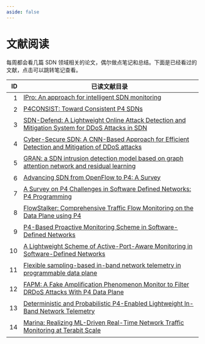 ```yaml
---
aside: false
---
```


# 文献阅读

每周都会看几篇 SDN 领域相关的论文，偶尔做点笔记和总结。下面是已经看过的文献，点击可以跳转笔记查看。

<div style="white-space: nowrap;">

|  ID | 已读文献目录                                                                                                                                                                                                                                                                                                                                                                    |
| --: | ------------------------------------------------------------------------------------------------------------------------------------------------------------------------------------------------------------------------------------------------------------------------------------------------------------------------------------------------------------------------------- |
|   1 | [IPro: An approach for intelligent SDN monitoring](/sdn/reading/paper#ipro-an-approach-for-intelligent-sdn-monitoring)<div style="margin-top: 4px;"><Badge type="tip" text="2020" /> <Badge type="danger" text="网络监控" /> <Badge type="warning" text="Computer Networks" /></div>                                                                                            |
|   2 | [P4CONSIST: Toward Consistent P4 SDNs](/sdn/reading/paper#p4consist-toward-consistent-p4-sdns)<div style="margin-top: 4px;"><Badge type="tip" text="2020" /> <Badge type="danger" text="网络检测" /> <Badge type="warning" text="IEEE Journal on Selected Areas in Communications" /></div>                                                                                     |
|   3 | [SDN-Defend: A Lightweight Online Attack Detection and Mitigation System for DDoS Attacks in SDN](/sdn/reading/paper#sdn-defend-a-lightweight-online-attack-detection-and-mitigation-system-for-ddos-attacks-in-sdn)<div style="margin-top: 4px;"><Badge type="tip" text="2022" /> <Badge type="danger" text="DDos" /> <Badge type="warning" text="Sensors" /></div>            |
|   4 | [Cyber-Secure SDN: A CNN-Based Approach for Efficient Detection and Mitigation of DDoS attacks](/sdn/reading/paper#cyber-secure-sdn-a-cnn-based-approach-for-efficient-detection-and-mitigation-of-ddos-attacks)<div style="margin-top: 4px;"><Badge type="tip" text="2024" /> <Badge type="danger" text="DDos" /> <Badge type="warning" text="Computers & Security" /></div>   |
|   5 | [GRAN: a SDN intrusion detection model based on graph attention network and residual learning](/sdn/reading/paper#gran-a-sdn-intrusion-detection-model-based-on-graph-attention-network-and-residual-learning)<div style="margin-top: 4px;"><Badge type="tip" text="2024" /> <Badge type="danger" text="入侵检测" /> <Badge type="warning" text="The Computer Journal" /></div> |
|   6 | [Advancing SDN from OpenFlow to P4: A Survey](/sdn/reading/paper#advancing-sdn-from-openflow-to-p4-a-survey)<div style="margin-top: 4px;"><Badge type="tip" text="2023" /> <Badge type="danger" text="综述" /> <Badge type="warning" text="ACM Computing Surveys" /></div>                                                                                                      |
|   7 | [A Survey on P4 Challenges in Software Defined Networks: P4 Programming](/sdn/reading/paper#a-survey-on-p4-challenges-in-software-defined-networks-p4-programming)<div style="margin-top: 4px;"><Badge type="tip" text="2023" /> <Badge type="danger" text="综述" /> <Badge type="warning" text="IEEE Access" /></div>                                                          |
|   8 | [FlowStalker: Comprehensive Traffic Flow Monitoring on the Data Plane using P4](/sdn/reading/monitoring/FlowStalker)<div style="margin-top: 4px;"><Badge type="tip" text="2019" /> <Badge type="danger" text="网络监控" /> <Badge type="warning" text="2019 IEEE International Conference on Communications (ICC)" /></div>                                                     |
|   9 | [P4-Based Proactive Monitoring Scheme in Software-Defined Networks](/sdn/reading/monitoring/ppm)<div style="margin-top: 4px;"><Badge type="tip" text="2024" /> <Badge type="danger" text="网络监控" /> <Badge type="warning" text="IEEE Transactions on Network and Service Management" /></div>                                                                                |
|  10 | [A Lightweight Scheme of Active-Port-Aware Monitoring in Software-Defined Networks](/sdn/reading/monitoring/apam)<div style="margin-top: 4px;"><Badge type="tip" text="2021" /> <Badge type="danger" text="网络监控" /> <Badge type="warning" text="IEEE Transactions on Network and Service Management" /></div>                                                               |
|  11 | [Flexible sampling-based in-band network telemetry in programmable data plane](/sdn/reading/monitoring/FS-INT)<div style="margin-top: 4px;"><Badge type="tip" text="2020" /> <Badge type="danger" text="带内网络遥测" /> <Badge type="warning" text="ICT Express" /></div>                                                                                                      |
|  12 | [FAPM: A Fake Amplification Phenomenon Monitor to Filter DRDoS Attacks With P4 Data Plane](/sdn/reading/monitoring/fapm)<div style="margin-top: 4px;"><Badge type="tip" text="2024" /> <Badge type="danger" text="DRDoS" /> <Badge type="warning" text="IEEE Transactions on Network and Service Management" /></div>                                                           |
|  13 | [Deterministic and Probabilistic P4-Enabled Lightweight In-Band Network Telemetry](/sdn/reading/monitoring/lint)<div style="margin-top: 4px;"><Badge type="tip" text="2023" /> <Badge type="danger" text="带内网络遥测" /> <Badge type="warning" text="IEEE Transactions on Network and Service Management" /></div>                                                            |
|  14 | [Marina: Realizing ML-Driven Real-Time Network Traffic Monitoring at Terabit Scale](/sdn/reading/monitoring/marina)<div style="margin-top: 4px;"><Badge type="tip" text="2024" /> <Badge type="danger" text="网络监控" /> <Badge type="warning" text="IEEE Transactions on Network and Service Management" /></div>                                                             |

</div>
